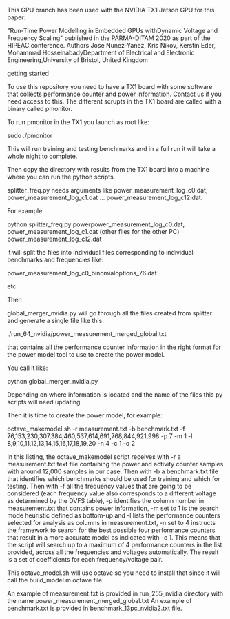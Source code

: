 This GPU branch has been used with the NVIDIA TX1 Jetson GPU for this paper:

"Run-Time Power Modelling in Embedded GPUs withDynamic Voltage and Frequency Scaling" published in the PARMA-DITAM 2020 as part of the HIPEAC conference.
Authors Jose Nunez-Yanez, Kris Nikov, Kerstin Eder, Mohammad HosseinabadyDepartment of Electrical and Electronic Engineering,University of Bristol, United Kingdom

getting started

To use this repository you need to have a TX1 board with some software that collects performance counter and power information.
Contact us if you need access to this. The different scrupts in the TX1 board are called with a binary called pmonitor.

To run pmonitor in the TX1 you launch as root like:
 
sudo ./pmonitor
 
This will run training and testing benchmarks and in a full run it will take a whole night to complete.
 
Then copy the directory with results from the TX1 board into a machine where you can run the python scripts.
 
splitter_freq.py needs arguments like power_measurement_log_c0.dat,  power_measurement_log_c1.dat ...  power_measurement_log_c12.dat.


For example:


python splitter_freq.py powerpower_measurement_log_c0.dat,  power_measurement_log_c1.dat (other files for the other PC)  power_measurement_log_c12.dat


it will split the files into individual files corresponding to individual benchmarks and frequencies like:


power_measurement_log_c0_binomialoptions_76.dat


etc


Then 
 
global_merger_nvidia.py will go through all the files created from splitter and generate a single file like this:
 
./run_64_nvidia/power_measurement_merged_global.txt


that contains all the performance counter information in the right format for the power model tool to use to create the power model. 
 
You call it like:
 
python global_merger_nvidia.py
 
Depending on where information is located and the name of the files this py scripts will need updating.

Then it is time to create the power model, for example:

octave_makemodel.sh -r measurement.txt  -b benchmark.txt  -f 76,153,230,307,384,460,537,614,691,768,844,921,998 -p 7 -m 1 -l 8,9,10,11,12,13,14,15,16,17,18,19,20 -n 4 -c 1 -o 2

In this listing, the octave_makemodel script receives with -r a measurement.txt text file containing the power and activity counter samples with around 12,000 samples in our case. Then with -b a benchmark.txt file that identifies which benchmarks should be used for training and which for testing. Then with -f all the frequency values that are going to be considered (each frequency value also corresponds to a different voltage as determined by the DVFS table), -p identifies the column number in measurement.txt that contains power information, -m set to 1 is the search mode heuristic defined as bottom-up and -l lists the performance counters selected for analysis as columns in measurement.txt, -n set to 4 instructs the framework to search for the best possible four performance counters that result in a more accurate model as indicated with -c 1.  This means that the script will search up to a maximum of 4 performance counters in the list provided, across all the frequencies and voltages automatically. The result is a set of coefficients for each frequency/voltage pair. 

This octave_model.sh will use octave so you need to install that since it will call the build_model.m octave file.

An example of measurement.txt is provided in run_255_nvidia directory with the name power_measurement_merged_global.txt
An example of benchmark.txt is provided in benchmark_13pc_nvidia2.txt file.


 